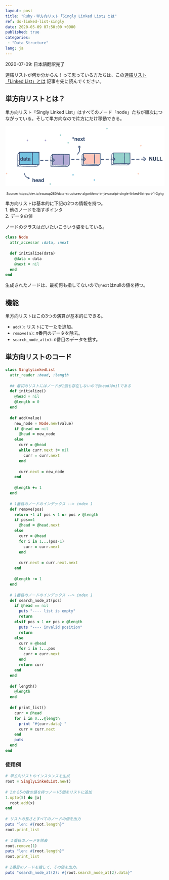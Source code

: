 ```yaml
---
layout: post
title: "Ruby・単方向リスト「Singly Linked List」とは"
ref: ds-linked-list-singly
date: 2020-05-09 07:50:00 +0900
published: true
categories:
 - "Data Structure"
lang: ja
---
```


<div class="updated">2020-07-09: 日本語翻訳完了</div>

連結リストが何か分からん！って思っている方たちは、この[連結リスト「Linked List」とは](./ja-data-structure-linked-list) 記事を先に読んでください。

<div class="divider"></div>


## 単方向リストとは？
単方向リスト「Singly Linked List」はすべてのノード「node」たちが順次につながっている。そして単方向なので片方にだけ移動できる。

![Linked List image](assets/images/data-structure/linked-list/linkedlist.png)
<div style="font-size: 10px; text-align: center;">Source: https://dev.to/swarup260/data-structures-algorithms-in-javascript-single-linked-list-part-1-3ghg</div>

単方向リストは基本的に下記の2つの情報を持つ。<br>1. 他のノードを指すポインタ<br>2. データの値

ノードのクラスはだいたいこういう姿をしている。
```rb
class Node
  attr_accessor :data, :next
  
  def initialize(data)
    @data = data
    @next = nil
  end
end
```

生成されたノードは、最初何も指してないので`@next`はnullの値を持つ。

<div class="divider"></div>

## 機能

単方向リストはこの3つの演算が基本的にできる。
- `add()`: リストにでーたを追加。
- `remove(n)`: <i>n</i>番目のデータを除去。
- `search_node_at(n)`: <i>n</i>番目のデータを捜す。

<div class="divider"></div>

## 単方向リストのコード

```rb
class SinglyLinkedList
  attr_reader :head, :length

  ## 最初のリストにはノードが1個も存在しないので@headはnilである
  def initialize()
    @head = nil
    @length = 0
  end

  def add(value)
    new_node = Node.new(value)
    if @head == nil
      @head = new_node
    else
      curr = @head
      while curr.next != nil
        curr = curr.next
      end

      curr.next = new_node
    end

    @length += 1
  end

  # 1番目のノードのインデックス --> index 1
  def remove(pos)
    return -1 if pos < 1 or pos > @length
    if pos==1
      @head = @head.next
    else
      curr = @head
      for i in 1...(pos-1)
        curr = curr.next
      end

      curr.next = curr.next.next
    end

    @length -= 1
  end

  # 1番目のノードのインデックス --> index 1
  def search_node_at(pos)
    if @head == nil
      puts "---- list is empty"
      return 
    elsif pos < 1 or pos > @length
      puts "---- invalid position"
      return
    else
      curr = @head
      for i in 1...pos
        curr = curr.next
      end
      return curr
    end
  end

  def length()
    @length
  end

  def print_list()
    curr = @head
    for i in 0...@length
      print "#{curr.data} "
      curr = curr.next
    end
    puts
  end
end
```

### 使用例

```rb
# 単方向リストのインスタンスを生成
root = SinglyLinkedList.new()

# 1から5の数の値を持つノード5個をリストに追加
1.upto(5) do |x|
  root.add(x)
end

# リストの長さとすべてのノードの値を出力
puts "len: #{root.length}"
root.print_list

# １番目のノードを除去
root.remove(1)
puts "len: #{root.length}"
root.print_list

# 2番目のノードを捜して、その値を出力。
puts "search_node_at(2): #{root.search_node_at(2).data}"
```
